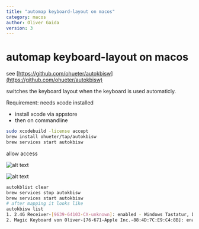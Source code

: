 ```yaml
---
title: "automap keyboard-layout on macos"
category: macos
author: Oliver Gaida
version: 3
---
```


# automap keyboard-layout on macos

see [https://github.com/ohueter/autokbisw](https://github.com/ohueter/autokbisw)

switches the keyboard layout when the keyboard is used automaticly.

Requirement: needs xcode installed

- install xcode via appstore
- then on commandline

```bash
sudo xcodebuild -license accept
brew install ohueter/tap/autokbisw
brew services start autokbisw
```

allow access

![alt text](https://snippets.schnatzefatt.de/images/macos-kb-l-0.png)

![alt text](https://snippets.schnatzefatt.de/images/macos-kb-l-1.png)

```bash
autokblist clear
brew services stop autokbisw
brew services start autokbisw
# after mapping it looks like
autokbisw list
1. 2.4G Receiver-[9639-64103-CX-unknown]: enabled - Windows Tastatur, Deutsch (org.unknown.keylayout.WindowsTastaturDeutsch)
2. Magic Keyboard von Oliver-[76-671-Apple Inc.-88:4D:7C:E9:C4:8B]: enabled - ABC – QWERTZ (com.apple.keylayout.ABC-QWERTZ)
```